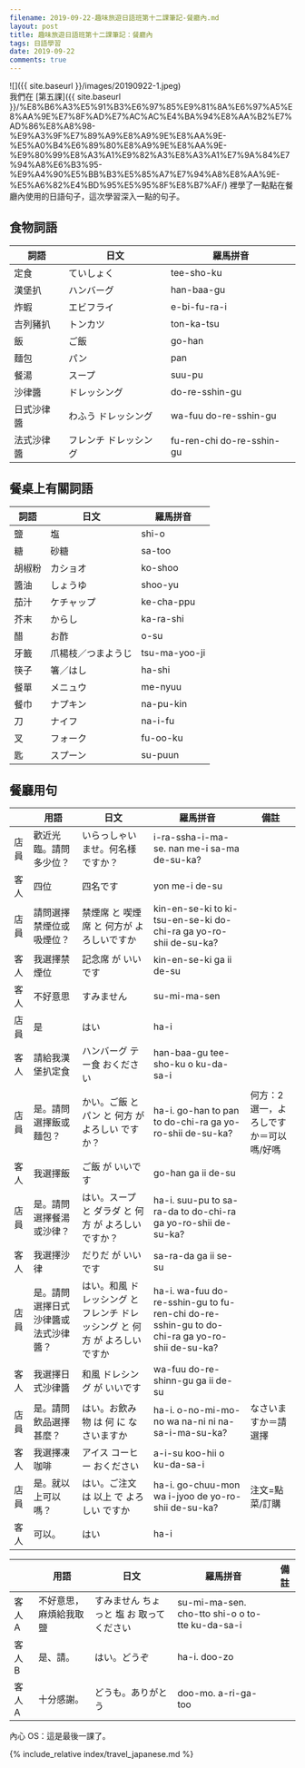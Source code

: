 ```yaml
---
filename: 2019-09-22-趣味旅遊日語班第十二課筆記-餐廳內.md
layout: post
title: 趣味旅遊日語班第十二課筆記：餐廳內
tags: 日語學習
date: 2019-09-22
comments: true
---
```


![]({{ site.baseurl }}/images/20190922-1.jpeg)  
我們在 [第五課]({{ site.baseurl }}/%E8%B6%A3%E5%91%B3%E6%97%85%E9%81%8A%E6%97%A5%E8%AA%9E%E7%8F%AD%E7%AC%AC%E4%BA%94%E8%AA%B2%E7%AD%86%E8%A8%98-%E9%A3%9F%E7%89%A9%E8%A9%9E%E8%AA%9E-%E5%A0%B4%E6%89%80%E8%A9%9E%E8%AA%9E-%E9%80%99%E8%A3%A1%E9%82%A3%E8%A3%A1%E7%9A%84%E7%94%A8%E6%B3%95-%E9%A4%90%E5%BB%B3%E5%85%A7%E7%94%A8%E8%AA%9E-%E5%A6%82%E4%BD%95%E5%95%8F%E8%B7%AF/) 裡學了一點點在餐廳內使用的日語句子，這次學習深入一點的句子。

## 食物詞語

|詞語|日文|羅馬拼音|
| --- | --- | --- |
|定食|ていしょく|tee-sho-ku|
|漢堡扒|ハンバーグ|han-baa-gu|
|炸蝦|エビフライ|e-bi-fu-ra-i|
|吉列豬扒|トンカツ|ton-ka-tsu|
|飯|ご飯|go-han|
|麵包|パン|pan|
|餐湯|スープ|suu-pu|
|沙律醬|ドレッシング|do-re-sshin-gu|
|日式沙律醬|わふう ドレッシング|wa-fuu do-re-sshin-gu|
|法式沙律醬|フレンチ ドレッシング|fu-ren-chi do-re-sshin-gu|

## 餐桌上有關詞語

|詞語|日文|羅馬拼音|
| --- | --- | --- |
|鹽|塩|shi-o|
|糖|砂糖|sa-too|
|胡椒粉|カショオ|ko-shoo|
|醬油|しょうゆ|shoo-yu|
|茄汁|ケチャップ|ke-cha-ppu|
|芥末|からし|ka-ra-shi|
|醋|お酢|o-su|
|牙籖|爪楊枝／つまようじ|tsu-ma-yoo-ji|
|筷子|箸／はし|ha-shi|
|餐單|メニュウ|me-nyuu|
|餐巾|ナプキン|na-pu-kin|
|刀|ナイフ|na-i-fu|
|叉|フォーク|fu-oo-ku|
|匙|スプーン|su-puun|


## 餐廳用句

||用語|日文|羅馬拼音|備註|
| --- | --- | --- | --- | --- |
|店員|歡近光臨。請問多少位？|いらっしゃいませ。何名様ですか？|i-ra-ssha-i-ma-se. nan me-i sa-ma de-su-ka?||
|客人|四位|四名です|yon me-i de-su||
|店員|請問選擇禁煙位或吸煙位？|禁煙席 と 喫煙席 と 何方が よろしいですか|kin-en-se-ki to ki-tsu-en-se-ki do-chi-ra ga yo-ro-shii de-su-ka?||
|客人|我選擇禁煙位|記念席 が いいです|kin-en-se-ki ga ii de-su||
|客人|不好意思|すみません|su-mi-ma-sen||
|店員|是|はい|ha-i||
|客人|請給我漢堡扒定食|ハンバーグ テー食 おください|han-baa-gu tee-sho-ku o ku-da-sa-i||
|店員|是。請問選擇飯或麵包？|かい。ご飯 と パン と 何方 が よろしい ですか？|ha-i. go-han to pan to do-chi-ra ga yo-ro-shii de-su-ka?|何方：2選一，よろしですか＝可以嗎/好嗎|
|客人|我選擇飯|ご飯 が いいです|go-han ga ii de-su||
|店員|是。請問選擇餐湯或沙律？|はい。スープ と ダラダ と 何方 が よろしい ですか？|ha-i. suu-pu to sa-ra-da to do-chi-ra ga yo-ro-shii de-su-ka?||
|客人|我選擇沙律|だりだ が いいです|sa-ra-da ga ii se-su||
|店員|是。請問選擇日式沙律醬或法式沙律醬？|はい。和風 ドレッシング と フレンチ ドレッシング と 何方 が よろしい ですか|ha-i. wa-fuu do-re-sshin-gu to fu-ren-chi do-re-sshin-gu to do-chi-ra ga yo-ro-shii de-su-ka?||
|客人|我選擇日式沙律醬|和風 ドレシング が いいです|wa-fuu do-re-shinn-gu ga ii de-su||
|店員|是。請問飲品選擇甚麼？|はい。お飲み物 は 何 に なさいますか|ha-i. o-no-mi-mo-no wa na-ni ni na-sa-i-ma-su-ka?|なさいますか＝請選擇|
|客人|我選擇凍咖啡|アイス コーヒー おください|a-i-su koo-hii o ku-da-sa-i||
|店員|是。就以上可以嗎？|はい。ご注文 は 以上 で よろしい ですか|ha-i. go-chuu-mon wa i-jyoo de yo-ro-shii de-su-ka?|注文=點菜/訂購|
|客人|可以。|はい|ha-i||

||用語|日文|羅馬拼音|備註|
| --- | --- | --- | --- | --- |
|客人 A|不好意思，麻煩給我取鹽|すみません ちょっと 塩 お 取って ください|su-mi-ma-sen. cho-tto shi-o o to-tte ku-da-sa-i||
|客人 B|是、請。|はい。どうぞ|ha-i. doo-zo||
|客人 A|十分感謝。|どうも。ありがとう|doo-mo. a-ri-ga-too||

內心 OS：這是最後一課了。

{% include_relative index/travel_japanese.md %}